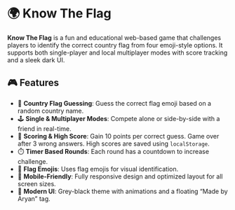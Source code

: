 # 🌍 Know The Flag

**Know The Flag** is a fun and educational web-based game that challenges players to identify the correct country flag from four emoji-style options. It supports both single-player and local multiplayer modes with score tracking and a sleek dark UI.

## 🎮 Features

- 🎌 **Country Flag Guessing**: Guess the correct flag emoji based on a random country name.
- 🕹️ **Single & Multiplayer Modes**: Compete alone or side-by-side with a friend in real-time.
- 🧠 **Scoring & High Score**: Gain 10 points per correct guess. Game over after 3 wrong answers. High scores are saved using `localStorage`.
- ⏱️ **Timer Based Rounds**: Each round has a countdown to increase challenge.
- 🧩 **Flag Emojis**: Uses flag emojis for visual identification.
- 📱 **Mobile-Friendly**: Fully responsive design and optimized layout for all screen sizes.
- 🎨 **Modern UI**: Grey-black theme with animations and a floating “Made by Aryan” tag.


